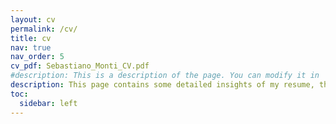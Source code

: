```yaml
---
layout: cv
permalink: /cv/
title: cv
nav: true
nav_order: 5
cv_pdf: Sebastiano_Monti_CV.pdf
#description: This is a description of the page. You can modify it in '_pages/cv.md'. You can also change or remove the top pdf download button.
description: This page contains some detailed insights of my resume, that you can download by clicking on the button.
toc:
  sidebar: left
---
```

